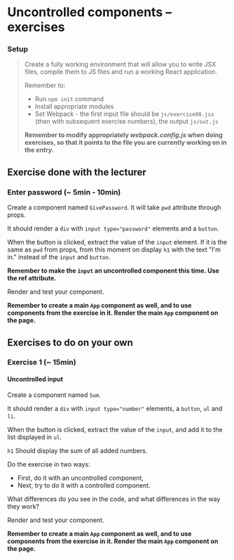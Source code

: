 # Uncontrolled components &ndash; exercises

### Setup

> Create a fully working environment that will allow you to write JSX files, compile them to JS files and run a working React application.
>
> Remember to:
> - Run ```npm init``` command
> - Install appropriate modules
> - Set Webpack - the first input file should be `js/exercise00.jsx` (then with subsequent exercise numbers), the output `js/out.js`
>
> **Remember to modify appropriately _webpack.config.js_ when doing exercises, so that it points to the file you are currently working on in the _entry_.**


## Exercise done with the lecturer

### Enter password (~ 5min - 10min)

Create a component named `GivePassword`. It will take `pwd` attribute through props.

It should render a `div` with `input type="password"` elements and a `button`.

When the button is clicked, extract the value of the `input` element. If it is the same as `pwd` from props, from this moment on display `h1` with the text "I'm in." instead of the `input` and `button`.

**Remember to make the `input` an uncontrolled component this time. Use the ref attribute.**

Render and test your component.

**Remember to create a main `App` component as well, and to use components from the exercise in it. Render the main `App` component on the page.**


## Exercises to do on your own

### Exercise 1 (~ 15min)
#### Uncontrolled input

Create a component named `Sum`.

It should render a `div` with `input type="number"` elements, a `button`, `ul` and `li`.

When the button is clicked, extract the value of the `input`, and add it to the list displayed in `ul`.

`h1` Should display the sum of all added numbers.

Do the exercise in two ways:
- First, do it with an uncontrolled component,
- Next, try to do it with a controlled component.

What differences do you see in the code, and what differences in the way they work?

Render and test your component.

**Remember to create a main `App` component as well, and to use components from the exercise in it. Render the main `App` component on the page.**
